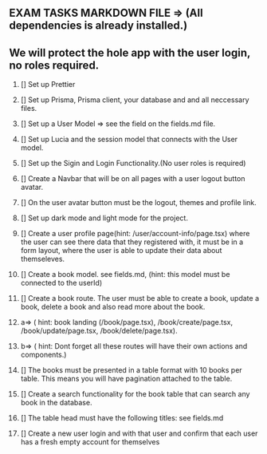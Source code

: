 ## EXAM TASKS MARKDOWN FILE => (All dependencies is already installed.)

## We will protect the hole app with the user login, no roles required.

1.  [] Set up Prettier

2.  [] Set up Prisma, Prisma client, your database and and all neccessary files.

3.  [] Set up a User Model => see the field on the fields.md file.

4.  [] Set up Lucia and the session model that connects with the User model.

5.  [] Set up the Sigin and Login Functionality.(No user roles is required)

6.  [] Create a Navbar that will be on all pages with a user logout button
    avatar.

7.  [] On the user avatar button must be the logout, themes and profile link.

8.  [] Set up dark mode and light mode for the project.

9.  [] Create a user profile page(hint: /user/account-info/page.tsx) where the
    user can see there data that they registered with, it must be in a form
    layout, where the user is able to update their data about themseleves.

10. [] Create a book model. see fields.md, (hint: this model must be connected
    to the userId)

11. [] Create a book route. The user must be able to create a book, update a
    book, delete a book and also read more about the book.

12. a=> ( hint: book landing (/book/page.tsx), /book/create/page.tsx,
    /book/update/page.tsx, /book/delete/page.tsx).

13. b=> ( hint: Dont forget all these routes will have their own actions and
    components.)

14. [] The books must be presented in a table format with 10 books per table.
    This means you will have pagination attached to the table.

15. [] Create a search functionality for the book table that can search any book
    in the database.

16. [] The table head must have the following titles: see fields.md

17. [] Create a new user login and with that user and confirm that each user has
    a fresh empty account for themselves
